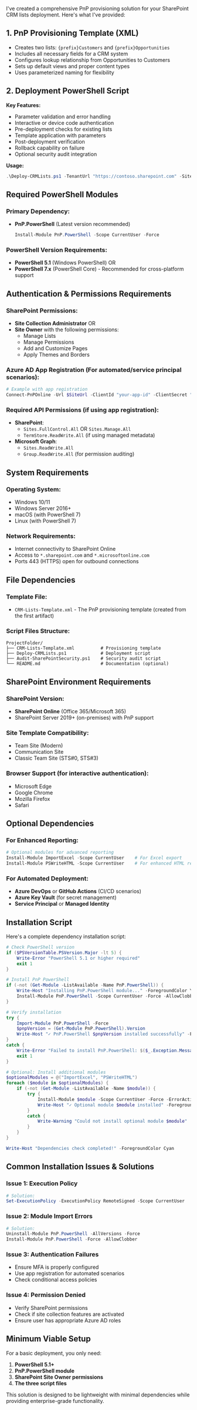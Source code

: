 I've created a comprehensive PnP provisioning solution for your SharePoint CRM lists deployment. Here's what I've provided:

## 1. **PnP Provisioning Template (XML)**
- Creates two lists: `{prefix}Customers` and `{prefix}Opportunities`
- Includes all necessary fields for a CRM system
- Configures lookup relationship from Opportunities to Customers
- Sets up default views and proper content types
- Uses parameterized naming for flexibility

## 2. **Deployment PowerShell Script**
**Key Features:**
- Parameter validation and error handling
- Interactive or device code authentication
- Pre-deployment checks for existing lists
- Template application with parameters
- Post-deployment verification
- Rollback capability on failure
- Optional security audit integration

**Usage:**
```powershell
.\Deploy-CRMLists.ps1 -TenantUrl "https://contoso.sharepoint.com" -SiteUrl "https://contoso.sharepoint.com/sites/crm" -ListPrefix "CRM"
```

## **Required PowerShell Modules**

### **Primary Dependency:**
- **PnP.PowerShell** (Latest version recommended)
  ```powershell
  Install-Module PnP.PowerShell -Scope CurrentUser -Force
  ```

### **PowerShell Version Requirements:**
- **PowerShell 5.1** (Windows PowerShell) OR
- **PowerShell 7.x** (PowerShell Core) - Recommended for cross-platform support

## **Authentication & Permissions Requirements**

### **SharePoint Permissions:**
- **Site Collection Administrator** OR
- **Site Owner** with the following permissions:
  - Manage Lists
  - Manage Permissions
  - Add and Customize Pages
  - Apply Themes and Borders

### **Azure AD App Registration** (For automated/service principal scenarios):
```powershell
# Example with app registration
Connect-PnPOnline -Url $SiteUrl -ClientId "your-app-id" -ClientSecret "your-secret" -AADDomain "yourtenant.onmicrosoft.com"
```

### **Required API Permissions** (if using app registration):
- **SharePoint**:
  - `Sites.FullControl.All` OR `Sites.Manage.All`
  - `TermStore.ReadWrite.All` (if using managed metadata)
- **Microsoft Graph**:
  - `Sites.ReadWrite.All`
  - `Group.ReadWrite.All` (for permission auditing)

## **System Requirements**

### **Operating System:**
- Windows 10/11
- Windows Server 2016+ 
- macOS (with PowerShell 7)
- Linux (with PowerShell 7)

### **Network Requirements:**
- Internet connectivity to SharePoint Online
- Access to `*.sharepoint.com` and `*.microsoftonline.com`
- Ports 443 (HTTPS) open for outbound connections

## **File Dependencies**

### **Template File:**
- `CRM-Lists-Template.xml` - The PnP provisioning template (created from the first artifact)

### **Script Files Structure:**
```
ProjectFolder/
├── CRM-Lists-Template.xml          # Provisioning template
├── Deploy-CRMLists.ps1             # Deployment script
├── Audit-SharePointSecurity.ps1    # Security audit script
└── README.md                       # Documentation (optional)
```

## **SharePoint Environment Requirements**

### **SharePoint Version:**
- **SharePoint Online** (Office 365/Microsoft 365)
- SharePoint Server 2019+ (on-premises) with PnP support

### **Site Template Compatibility:**
- Team Site (Modern)
- Communication Site
- Classic Team Site (STS#0, STS#3)

### **Browser Support** (for interactive authentication):
- Microsoft Edge
- Google Chrome
- Mozilla Firefox
- Safari

## **Optional Dependencies**

### **For Enhanced Reporting:**
```powershell
# Optional modules for advanced reporting
Install-Module ImportExcel -Scope CurrentUser    # For Excel export
Install-Module PSWriteHTML -Scope CurrentUser    # For enhanced HTML reports
```

### **For Automated Deployment:**
- **Azure DevOps** or **GitHub Actions** (CI/CD scenarios)
- **Azure Key Vault** (for secret management)
- **Service Principal** or **Managed Identity**

## **Installation Script**

Here's a complete dependency installation script:

```powershell
# Check PowerShell version
if ($PSVersionTable.PSVersion.Major -lt 5) {
    Write-Error "PowerShell 5.1 or higher required"
    exit 1
}

# Install PnP PowerShell
if (-not (Get-Module -ListAvailable -Name PnP.PowerShell)) {
    Write-Host "Installing PnP.PowerShell module..." -ForegroundColor Yellow
    Install-Module PnP.PowerShell -Scope CurrentUser -Force -AllowClobber
}

# Verify installation
try {
    Import-Module PnP.PowerShell -Force
    $pnpVersion = (Get-Module PnP.PowerShell).Version
    Write-Host "✓ PnP.PowerShell $pnpVersion installed successfully" -ForegroundColor Green
}
catch {
    Write-Error "Failed to install PnP.PowerShell: $($_.Exception.Message)"
    exit 1
}

# Optional: Install additional modules
$optionalModules = @("ImportExcel", "PSWriteHTML")
foreach ($module in $optionalModules) {
    if (-not (Get-Module -ListAvailable -Name $module)) {
        try {
            Install-Module $module -Scope CurrentUser -Force -ErrorAction SilentlyContinue
            Write-Host "✓ Optional module $module installed" -ForegroundColor Green
        }
        catch {
            Write-Warning "Could not install optional module $module"
        }
    }
}

Write-Host "Dependencies check completed!" -ForegroundColor Cyan
```

## **Common Installation Issues & Solutions**

### **Issue 1: Execution Policy**
```powershell
# Solution:
Set-ExecutionPolicy -ExecutionPolicy RemoteSigned -Scope CurrentUser
```

### **Issue 2: Module Import Errors**
```powershell
# Solution:
Uninstall-Module PnP.PowerShell -AllVersions -Force
Install-Module PnP.PowerShell -Force -AllowClobber
```

### **Issue 3: Authentication Failures**
- Ensure MFA is properly configured
- Use app registration for automated scenarios
- Check conditional access policies

### **Issue 4: Permission Denied**
- Verify SharePoint permissions
- Check if site collection features are activated
- Ensure user has appropriate Azure AD roles

## **Minimum Viable Setup**

For a basic deployment, you only need:
1. **PowerShell 5.1+**
2. **PnP.PowerShell module**
3. **SharePoint Site Owner permissions**
4. **The three script files**

This solution is designed to be lightweight with minimal dependencies while providing enterprise-grade functionality.
